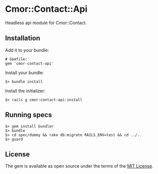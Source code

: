 # Cmor::Contact::Api

Headless api module for Cmor::Contact.

## Installation

Add it to your bundle:

```
# Gemfile:
gem 'cmor-contact-api'
```

Install your bundle:

```
$> bundle install
```

Install the initializer:

```
$> rails g cmor:contact:api:install
```

## Running specs

```
$> gem install bundler
$> bundle
$> cd spec/dummy && rake db:migrate RAILS_ENV=test && cd ../..
$> guard
```

## License

The gem is available as open source under the terms of the [MIT License](https://opensource.org/licenses/MIT).

